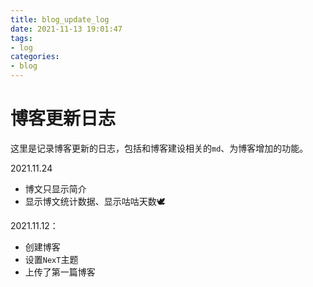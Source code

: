 ```yaml
---
title: blog_update_log
date: 2021-11-13 19:01:47
tags: 
- log
categories:
- blog
---
```


# 博客更新日志

这里是记录博客更新的日志，包括和博客建设相关的`md`、为博客增加的功能。

<!-- more -->

2021.11.24

* 博文只显示简介
* 显示博文统计数据、显示咕咕天数🕊️

2021.11.12：

* 创建博客
* 设置`NexT`主题
* 上传了第一篇博客